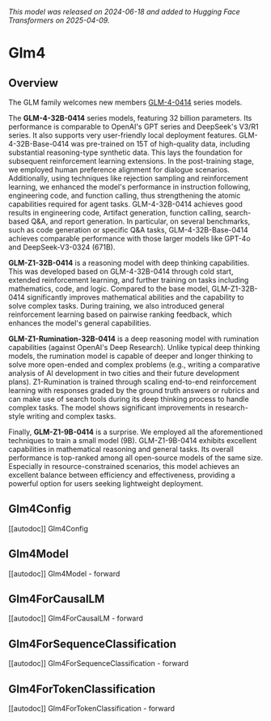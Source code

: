 <!--Copyright 2025 The GLM & ZhipuAI team and The HuggingFace Team. All rights reserved.

Licensed under the Apache License, Version 2.0 (the "License"); you may not use this file except in compliance with
the License. You may obtain a copy of the License at

http://www.apache.org/licenses/LICENSE-2.0

Unless required by applicable law or agreed to in writing, software distributed under the License is distributed on
an "AS IS" BASIS, WITHOUT WARRANTIES OR CONDITIONS OF ANY KIND, either express or implied. See the License for the
specific language governing permissions and limitations under the License.

⚠️ Note that this file is in Markdown but contain specific syntax for our doc-builder (similar to MDX) that may not be
rendered properly in your Markdown viewer.

-->
*This model was released on 2024-06-18 and added to Hugging Face Transformers on 2025-04-09.*

# Glm4

## Overview

The GLM family welcomes new members [GLM-4-0414](https://huggingface.co/papers/2406.12793) series models.

The **GLM-4-32B-0414** series models, featuring 32 billion parameters. Its performance is comparable to OpenAI's GPT
series and DeepSeek's V3/R1 series. It also supports very user-friendly local deployment features. GLM-4-32B-Base-0414
was pre-trained on 15T of high-quality data, including substantial reasoning-type synthetic data. This lays the
foundation for subsequent reinforcement learning extensions. In the post-training stage, we employed human preference
alignment for dialogue scenarios. Additionally, using techniques like rejection sampling and reinforcement learning, we
enhanced the model's performance in instruction following, engineering code, and function calling, thus strengthening
the atomic capabilities required for agent tasks. GLM-4-32B-0414 achieves good results in engineering code, Artifact
generation, function calling, search-based Q&A, and report generation. In particular, on several benchmarks, such as
code generation or specific Q&A tasks, GLM-4-32B-Base-0414 achieves comparable performance with those larger models like
GPT-4o and DeepSeek-V3-0324 (671B).

**GLM-Z1-32B-0414** is a reasoning model with deep thinking capabilities. This was developed based on GLM-4-32B-0414
through cold start, extended reinforcement learning, and further training on tasks including mathematics, code, and
logic. Compared to the base model, GLM-Z1-32B-0414 significantly improves mathematical abilities and the capability to
solve complex tasks. During training, we also introduced general reinforcement learning based on pairwise ranking
feedback, which enhances the model's general capabilities.

**GLM-Z1-Rumination-32B-0414** is a deep reasoning model with rumination capabilities (against OpenAI's Deep Research).
Unlike typical deep thinking models, the rumination model is capable of deeper and longer thinking to solve more
open-ended and complex problems (e.g., writing a comparative analysis of AI development in two cities and their future
development plans). Z1-Rumination is trained through scaling end-to-end reinforcement learning with responses graded by
the ground truth answers or rubrics and can make use of search tools during its deep thinking process to handle complex
tasks. The model shows significant improvements in research-style writing and complex tasks.

Finally, **GLM-Z1-9B-0414** is a surprise. We employed all the aforementioned techniques to train a small model (9B).
GLM-Z1-9B-0414 exhibits excellent capabilities in mathematical reasoning and general tasks. Its overall performance is
top-ranked among all open-source models of the same size. Especially in resource-constrained scenarios, this model
achieves an excellent balance between efficiency and effectiveness, providing a powerful option for users seeking
lightweight deployment.

## Glm4Config

[[autodoc]] Glm4Config

## Glm4Model

[[autodoc]] Glm4Model
    - forward

## Glm4ForCausalLM

[[autodoc]] Glm4ForCausalLM
    - forward

## Glm4ForSequenceClassification

[[autodoc]] Glm4ForSequenceClassification
    - forward

## Glm4ForTokenClassification

[[autodoc]] Glm4ForTokenClassification
    - forward
